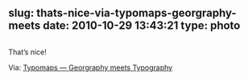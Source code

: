 slug: thats-nice-via-typomaps-georgraphy-meets
date: 2010-10-29 13:43:21
type: photo
---

<a href="http://beautifulpixels.com/goodies/typomaps/"><img src="{{@asset.url swerner/tumblr/2010-10-29-thats-nice-via-typomaps-georgraphy-meets-f0263db121.jpeg}}" alt=""/></a>

That’s nice!

 Via: [Typomaps — Georgraphy meets Typography](http://beautifulpixels.com/goodies/typomaps/)

